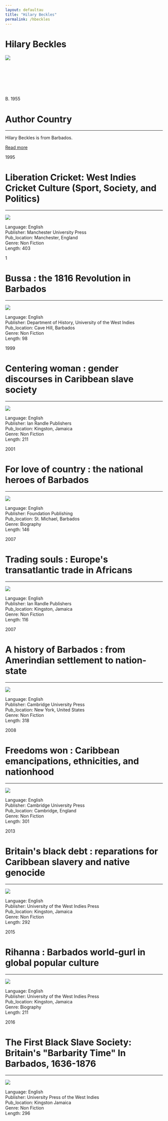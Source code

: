 ```yaml
---
layout: defaultau
title: "Hilary Beckles"
permalink: /hbeckles
---
```

<!-- partial:index.partial.html -->
<div class="content">
    <h1>Hilary Beckles</h1>
    <div class="quote">
        <div><img src="https://www.dominicavibes.dm/wp-content/uploads/2020/10/Hillary-Beckles.png" class="logo"></div>
    </div>
    <div class="timeline">
        <div style="padding-bottom:100px;"></div>
        <div class="block">
            <div class="date right"><p class="right"> B. 1955 </p></div>
            <div class="dot"></div>
            <div class="left first">
                <h1>Author Country</h1><hr>
            <p> Hilary Beckles is from Barbados.</p>
                <a href="https://en.wikipedia.org/wiki/Hilary_Beckles">Read more</a>
            </div>
        </div>
        <div class="block">
            <div class="date left"><p class="left">1995</p></div>
            <div class="dot"></div>
            <div class="right">
                <h1>Liberation Cricket: West Indies Cricket Culture (Sport, Society, and Politics)</h1><hr>
                <p><img src="https://images-na.ssl-images-amazon.com/images/I/51XSR5VC05L._SX311_BO1,204,203,200_.jpg"></p>
                <p>
                Language: English <br/>
                Publisher: Manchester University Press <br/>
                Pub_location: Manchester, England <br/>
                Genre: Non Fiction <br/>
                Length: 403 <br/>
                </p>
            </div>
        </div>
        <div class="block">
            <div class="date right"><p class="right">1</p></div>
            <div class="dot"></div>
            <div class="right">
                <h1>Bussa : the 1816 Revolution in Barbados</h1><hr>
                <p><img src="https://d3525k1ryd2155.cloudfront.net/h/029/951/830951029.0.x.jpg"></p>
                <p>
                Language: English <br/>
                Publisher: Department of History, University of the West Indies<br/>
                Pub_location: Cave Hill, Barbados <br/>
                Genre: Non Fiction <br/>
                Length: 98 <br/>
                </p>
            </div>
        </div>
        <div class="block">
            <div class="date left"><p class="left">1999</p></div>
            <div class="dot"></div>
            <div class="right">
                <h1>Centering woman : gender discourses in Caribbean slave society</h1><hr>
                <p><img src="https://images-na.ssl-images-amazon.com/images/I/516LVKTtkZL._SY291_BO1,204,203,200_QL40_FMwebp_.jpg"></p>
                <p>
                Language: English <br/>
                Publisher: Ian Randle Publishers <br/>
                Pub_location: Kingston, Jamaica<br/>
                Genre: Non Fiction <br/>
                Length: 211 <br/>
                </p>
            </div>
        </div>
        <div class="block">
            <div class="date right"><p class="right">2001</p></div>
            <div class="dot"></div>
            <div class="left">
                <h1>For love of country : the national heroes of Barbados</h1><hr>
                <p><img src="https://dominicanewsonline.com/news/wp-content/uploads/2020/07/Professor-Sir-Hilary-Beckles-scaled.jpg"></p>
                <p>
                Language: English <br/>
                Publisher: Foundation Publishing  <br/>
                Pub_location: St. Michael, Barbados<br/>
                Genre: Biography <br/>
                Length: 146 <br/>
                </p>
            </div>
        </div>
        <div class="block">
            <div class="date left"><p class="left hide">2007</p></div>
            <div class="dot"></div>
            <div class="right hide">
                <h1>Trading souls : Europe's transatlantic trade in Africans</h1><hr>
                <p><img src="https://images-na.ssl-images-amazon.com/images/I/51-WPUJXHVL._SY264_BO1,204,203,200_QL40_ML2_.jpg"></p>
                <p>
                Language: English <br/>
                Publisher: Ian Randle Publishers <br/>
                Pub_location: Kingston, Jamaica <br/>
                Genre: Non Fiction <br/>
                Length: 116 <br/>
                </p>
            </div>
        </div>
        <div class="block">
            <div class="date right"><p class="right">2007</p></div>
            <div class="dot"></div>
            <div class="right">
                <h1>A history of Barbados : from Amerindian settlement to nation-state </h1><hr>
                <p><img src="https://pictures.abebooks.com/isbn/9780521358798-us.jpg"></p>
                <p>
                Language: English <br/>
                Publisher: Cambridge University Press <br/>
                Pub_location: New York, United States <br/>
                Genre: Non Fiction <br/>
                Length: 318 <br/>
                </p>
            </div>
        </div>
        <div class="block">
            <div class="date left"><p class="left">2008</p></div>
            <div class="dot"></div>
            <div class="right">
                <h1>Freedoms won : Caribbean emancipations, ethnicities, and nationhood</h1><hr>
                <p><img src="https://images-na.ssl-images-amazon.com/images/I/51e32ANMYpL._SX396_BO1,204,203,200_.jpg"></p>
                <p>
                Language: English <br/>
                Publisher: Cambridge University Press <br/>
                Pub_location: Cambridge, England <br/>
                Genre: Non Fiction <br/>
                Length: 301 <br/>
                </p>
            </div>
        </div>
        <div class="block">
            <div class="date right"><p class="right">2013</p></div>
            <div class="dot"></div>
            <div class="left">
                <h1>Britain's black debt : reparations for Caribbean slavery and native genocide</h1><hr>
                <p><img src="https://images-na.ssl-images-amazon.com/images/I/51JW3ec6GBL._SY291_BO1,204,203,200_QL40_FMwebp_.jpg"></p>
                <p>
                Language: English <br/>
                Publisher: University of the West Indies Press <br/>
                Pub_location: Kingston, Jamaica<br/>
                Genre: Non Fiction <br/>
                Length: 292 <br/>
                </p>
            </div>
        </div>
        <div class="block">
            <div class="date left"><p class="left hide">2015</p></div>
            <div class="dot"></div>
            <div class="right hide">
                <h1>Rihanna : Barbados world-gurl in global popular culture</h1><hr>
                <p><img src="https://images-na.ssl-images-amazon.com/images/I/61F8sQgDI9L._SX331_BO1,204,203,200_.jpg"></p>
                <p>
                Language: English <br/>
                Publisher: University of the West Indies Press <br/>
                Pub_location: Kingston, Jamaica <br/>
                Genre: Biography <br/>
                Length: 211 <br/>
                </p>
            </div>
        </div>
        <div class="block">
            <div class="date right"><p class="right">2016</p></div>
            <div class="dot"></div>
            <div class="left">
                <h1>The First Black Slave Society: Britain's "Barbarity Time" In Barbados, 1636-1876</h1><hr>
                <p><img src="https://images-na.ssl-images-amazon.com/images/I/61VlbEODsEL._SX332_BO1,204,203,200_.jpg"></p>
                <p>
                Language: English <br/>
                Publisher: University Press of the West Indies <br/>
                Pub_location: Kingston Jamaica<br/>
                Genre: Non Fiction <br/>
                Length: 296 <br/>
                </p>
            </div>
        </div>

</div>
<!-- partial -->
  <script src='https://cdnjs.cloudflare.com/ajax/libs/jquery/3.1.1/jquery.min.js'></script><script  src="assets/js/authorscript.js"></script>
